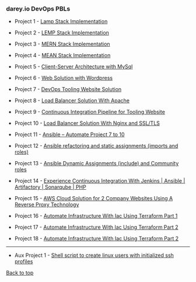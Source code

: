 ### darey.io DevOps PBLs

- Project 1 - [Lamp Stack Implementation](project_1_files/project-1.md)

- Project 2 - [LEMP Stack Implementation](project_2_files/project_2.md)

- Project 3 - [MERN Stack Implementation](project_3_files/project_3.md)

- Project 4 - [MEAN Stack Implementation](project_4_files/project_4.md)

- Project 5 - [Client-Server Architecture with MySql](project_5_files/project_5.md)

- Project 6 - [Web Solution with Wordpress](project_6_files/project_6.md)

- Project 7 - [DevOps Tooling Website Solution](project_7_files/project_7.md)

- Project 8 - [Load Balancer Solution With Apache](project_8_files/project_8.md)

- Project 9 - [Continuous Integration Pipeline for Tooling Website](project_9_files/project_9.md)

- Project 10 - [Load Balancer Solution With Nginx and SSL/TLS](project_10_files/project_10.md)

- Project 11 - [Ansible – Automate Project 7 to 10](project_11_files/project_11.md)

- Project 12 - [Ansible refactoring and static assignments (imports and roles)](project_12_files/project_12.md)

- Project 13 - [Ansible Dynamic Assignments (include) and Community roles](project_13_files/project_13.md)

- Project 14 - [Experience Continuous Integration With Jenkins | Ansible | Artifactory | Sonarqube | PHP](project_14_files/project_14.md)

- Project 15 - [AWS Cloud Solution for 2 Company Websites Using A Reverse Proxy Technology](project_15_files/project_15.md)

- Project 16 - [Automate Infrastructure With Iac Using Terraform Part 1](project_16_files/project_16.md)

- Project 17 - [Automate Infrastructure With Iac Using Terraform Part 2](project_17_files/project_17.md)


- Project 18 - [Automate Infrastructure With Iac Using Terraform Part 2](project_18_files/project_18.md)

---

- Aux Project 1 - [Shell script to create linux users with initialized ssh profiles](https://github.com/stwalez/auxillary-projects)



[Back to top](#)